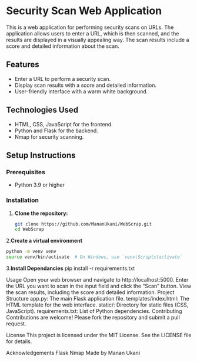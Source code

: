# Security Scan Web Application

This is a web application for performing security scans on URLs. The application allows users to enter a URL, which is then scanned, and the results are displayed in a visually appealing way. The scan results include a score and detailed information about the scan.

## Features

- Enter a URL to perform a security scan.
- Display scan results with a score and detailed information.
- User-friendly interface with a warm white background.

## Technologies Used

- HTML, CSS, JavaScript for the frontend.
- Python and Flask for the backend.
- Nmap for security scanning.

## Setup Instructions

### Prerequisites

- Python 3.9 or higher

### Installation

1. **Clone the repository:**

   ```bash
   git clone https://github.com/MananUkani/WebScrap.git
   cd WebScrap
2.**Create a virtual environment**

  ```bash
  python -m venv venv
  source venv/bin/activate  # On Windows, use `venv\Scripts\activate`
```
3.**Install Dependancies**
 pip install -r requirements.txt

 
Usage
Open your web browser and navigate to http://localhost:5000.
Enter the URL you want to scan in the input field and click the “Scan” button.
View the scan results, including the score and detailed information.
Project Structure
app.py: The main Flask application file.
templates/index.html: The HTML template for the web interface.
static/: Directory for static files (CSS, JavaScript).
requirements.txt: List of Python dependencies.
Contributing
Contributions are welcome! Please fork the repository and submit a pull request.

License
This project is licensed under the MIT License. See the LICENSE file for details.

Acknowledgements
Flask
Nmap
Made by Manan Ukani
